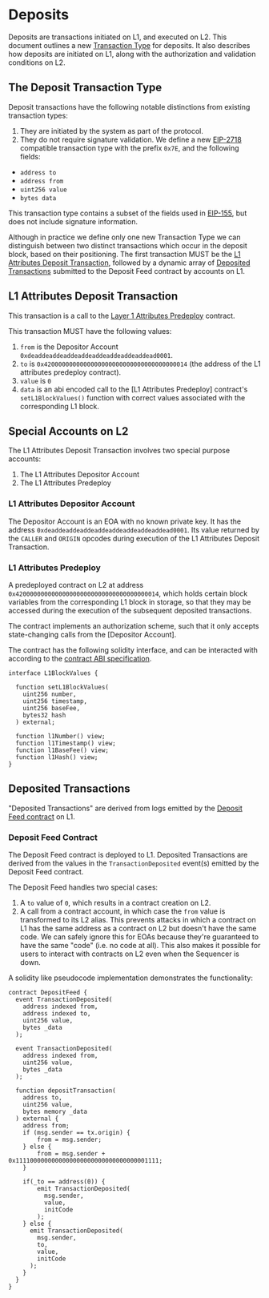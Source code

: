 # Deposits

<!-- All glossary references in this file. -->
[transaction-type]: /glossary.md#transaction-type

Deposits are transactions initiated on L1, and executed on L2. This document outlines a new
[Transaction Type][transaction-type] for deposits. It also describes how deposits are initiated on
L1, along with the authorization and validation conditions on L2.

## The Deposit Transaction Type

Deposit transactions have the following notable distinctions from existing transaction types:

1. They are initiated by the system as part of the protocol.
2. They do not require signature validation.
We define a new [EIP-2718] compatible transaction type with the prefix `0x7E`, and the following
fields:

[EIP-2718]: <https://eips.ethereum.org/EIPS/eip-2718>

<!-- ToDo: set to more GoLang like type defs? -->
- `address to`
- `address from`
- `uint256 value`
- `bytes data`

This transaction type contains a subset of the fields used in [EIP-155], but does not include
signature information.

[EIP-155]: https://eips.ethereum.org/EIPS/eip-155

Although in practice we define only one new Transaction Type we can distinguish between two distinct
transactions which occur in the deposit block, based on their positioning. The first transaction
MUST be the [L1 Attributes Deposit Transaction][l1-attributes-deposit-transaction], followed by a
dynamic array of [Deposited Transactions][deposited-transactions] submitted to the Deposit Feed
contract by accounts on L1.

## L1 Attributes Deposit Transaction

[l1-attributes-deposit-transaction]: #l1-attributes-deposit-transaction

This transaction is a call to the [Layer 1 Attributes Predeploy][l1-attributes-predeploy] contract.

This transaction MUST have the following values:

1. `from` is the Depositor Account `0xdeaddeaddeaddeaddeaddeaddeaddeaddead0001`.
1. `to` is `0x4200000000000000000000000000000000000014` (the address of the L1 attributes predeploy
   contract).
1. `value` is `0`
1. `data` is an abi encoded call to the [L1 Attributes Predeploy] contract's `setL1BlockValues()`
   function with correct values associated with the corresponding L1 block.

## Special Accounts on L2

The L1 Attributes Deposit Transaction involves two special purpose accounts:

1. The L1 Attributes Depositor Account
2. The L1 Attributes Predeploy

### L1 Attributes Depositor Account

[l1-attributes-depositor-account]: #l1-attributes-depositor-account

The Depositor Account is an EOA with no known private key. It has the address
`0xdeaddeaddeaddeaddeaddeaddeaddeaddead0001`. Its value returned by the `CALLER` and `ORIGIN`
opcodes during execution of the L1 Attributes Deposit Transaction.

### L1 Attributes Predeploy

[l1-attributes-predeploy]: #l1-attributes-predeploy

A predeployed contract on L2 at address `0x4200000000000000000000000000000000000014`, which holds
certain block variables from the corresponding L1 block in storage, so that they may be accessed
during the execution of the subsequent deposited transactions.

The contract implements an authorization scheme, such that it only accepts state-changing calls from
the [Depositor Account].

The contract has the following solidity interface, and can be interacted with according to the
[contract ABI specification][ABI].

[ABI]: https://docs.soliditylang.org/en/v0.8.10/abi-spec.html

```solidity
interface L1BlockValues {

  function setL1BlockValues(
    uint256 number,
    uint256 timestamp,
    uint256 baseFee,
    bytes32 hash
  ) external;

  function l1Number() view;
  function l1Timestamp() view;
  function l1BaseFee() view;
  function l1Hash() view;
}
```

## Deposited Transactions

[deposited-transactions]: #deposited-transactions

"Deposited Transactions" are derived from logs emitted by the [Deposit Feed
contract][deposit-feed-contract] on L1.

### Deposit Feed Contract

[deposit-feed-contract]: #deposit-feed-contract

The Deposit Feed contract is deployed to L1. Deposited Transactions are derived from the values in
the `TransactionDeposited` event(s) emitted by the Deposit Feed contract.

The Deposit Feed handles two special cases:

1. A `to` value of `0`, which results in a contract creation on L2.
2. A call from a contract account, in which case the `from` value is transformed to its L2 alias.
   This prevents attacks in which a contract on L1 has the same address as a contract on L2 but
   doesn't have the same code. We can safely ignore this for EOAs because they're guaranteed to have
   the same "code" (i.e. no code at all). This also makes it possible for users to interact with
   contracts on L2 even when the Sequencer is down.

A solidity like pseudocode implementation demonstrates the functionality:

```solidity
contract DepositFeed {
  event TransactionDeposited(
    address indexed from,
    address indexed to,
    uint256 value,
    bytes _data
  );

  event TransactionDeposited(
    address indexed from,
    uint256 value,
    bytes _data
  );

  function depositTransaction(
    address to,
    uint256 value,
    bytes memory _data
  ) external {
    address from;
    if (msg.sender == tx.origin) {
        from = msg.sender;
    } else {
        from = msg.sender + 0x1111000000000000000000000000000000001111;
    }

    if(_to == address(0)) {
        emit TransactionDeposited(
          msg.sender,
          value,
          initCode
        );
    } else {
      emit TransactionDeposited(
        msg.sender,
        to,
        value,
        initCode
      );
    }
  }
}
```
